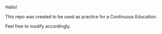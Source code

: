 Hello!

This repo was created to be used as practice for a Continuous Education. 

Feel free to modify accordingly. 

